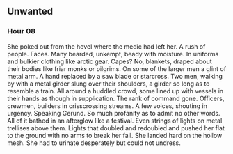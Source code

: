 ## Unwanted
### Hour 08
She poked out from the hovel where the medic had left her. A rush of people. Faces. Many bearded, unkempt, beady with moisture. In uniforms and bulkier clothing like arctic gear. Capes? No, blankets, draped about their bodies like friar monks or pilgrims. On some of the larger men a glint of metal arm. A hand replaced by a saw blade or starcross. Two men, walking by with a metal girder slung over their shoulders, a girder so long as to resemble a train. All around a huddled crowd, some lined up with vessels in their hands as though in supplication. The rank of command gone. Officers, crewmen, builders in crisscrossing streams. A few voices, shouting in urgency. Speaking Gerund. So much profanity as to admit no other words. All of it bathed in an afterglow like a festival. Even strings of lights on metal trellises above them. Lights that doubled and redoubled and pushed her flat to the ground with no arms to break her fall. She landed hard on the hollow mesh. She had to urinate desperately but could not undress.